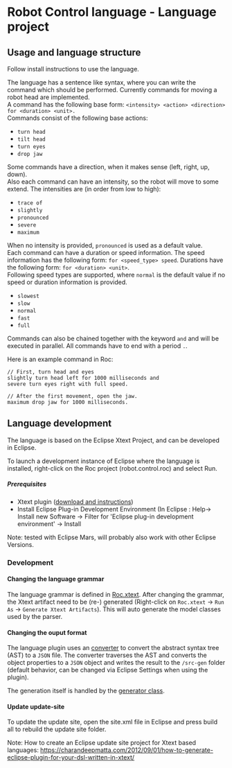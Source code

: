# Robot Control language - Language project
## Usage and language structure
Follow install instructions to use the language.

The language has a sentence like syntax, where you can write the command which should be performed. Currently commands for moving a robot head are implemented.  
A command has the following base form:
`<intensity> <action> <direction> for <duration> <unit>.`  
Commands consist of the following base actions:
  - `turn head`
  - `tilt head`
  - `turn eyes`
  - `drop jaw`

Some commands have a direction, when it makes sense (left, right, up, down).  
Also each command can have an intensity, so the robot will move to some extend. The intensities are (in order from low to high):
  - `trace of`
  - `slightly`
  - `pronounced`
  - `severe`
  - `maximum`

When no intensity is provided, `pronounced` is used as a default value.  
Each command can have a duration or speed information. The speed information has the following form:
`for <speed_type> speed`. Durations have the following form: `for <duration> <unit>`.  
Following speed types are supported, where `normal` is the default value if no speed or duration information is provided.
  - `slowest`
  - `slow`
  - `normal`
  - `fast`
  - `full`

Commands can also be chained together with the keyword `and` and will be executed in parallel.
All commands have to end with a period `.`.  

Here is an example command in Roc:
```
// First, turn head and eyes
slightly turn head left for 1000 milliseconds and
severe turn eyes right with full speed.

// After the first movement, open the jaw.
maximum drop jaw for 1000 milliseconds.
```

## Language development
The language is based on the Eclipse Xtext Project, and can be developed in Eclipse.

To launch a development instance of Eclipse where the language is installed, right-click on the Roc project (robot.control.roc) and select Run.

##### Prerequisites
  * Xtext plugin ([download and instructions](https://eclipse.org/Xtext/download.html "Xtext download"))
  * Install Eclipse Plug-in Development Environment (In Eclipse : Help-> Install new Software -> Filter for 'Eclipse plug-in development environment' -> Install

Note: tested with Eclipse Mars, will probably also work with other Eclipse Versions.

### Development

#### Changing the language grammar
The language grammar is defined in [Roc.xtext](./robotcontrol.parent/robotcontrol/src/robot/control/Roc.xtext).
After changing the grammar, the Xtext artifact need to be (re-) generated (Right-click on `Roc.xtext` -> `Run As` -> `Generate Xtext Artifacts`). This will auto generate the model classes used by the parser.

#### Changing the ouput format
The language plugin uses an [converter](./robotcontrol.parent/robotcontrol/src/robot/control/conversion/MovementConverter.java) to convert the abstract syntax tree (AST) to a `JSON` file. The converter traverses the AST and converts the object properties to a `JSON` object and writes the result to the `/src-gen` folder (default behavior, can be changed via Eclipse Settings when using the plugin).

The generation itself is handled by the [generator class](./robotcontrol.parent/robotcontrol/src/robot/generator/RocGenerator.xtend).

#### Update update-site
To update the update site, open the site.xml file in Eclipse and press build all to rebuild the update site folder.


Note: How to create an Eclipse update site project for Xtext based languages:
https://charandeepmatta.com/2012/09/01/how-to-generate-eclipse-plugin-for-your-dsl-written-in-xtext/
